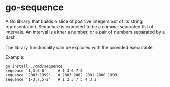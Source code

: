 # go-sequence

A Go library that builds a slice of positive integers out of its string representation.
Sequence is expected to be a comma-separated list of intervals. An interval is either a number, or a pair of numbers separated by a dash.

The library functionality can be explored with the provided executable.

Example:

```shell
go install ./cmd/sequence
sequence '1,3,6-8'     # 1 3 6 7 8
sequence '2003-1999'   # 2003 2002 2001 2000 1999
sequence '1-3,7,5-2'   # 1 2 3 7 5 4 3 2
```
